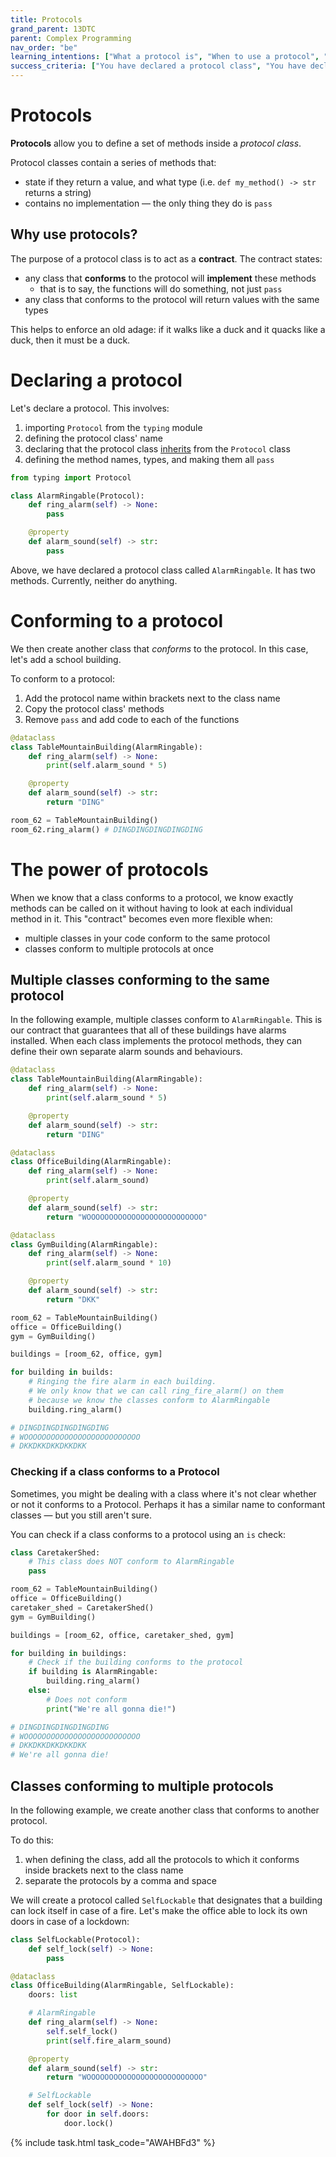 ```yaml
---
title: Protocols
grand_parent: 13DTC
parent: Complex Programming
nav_order: "be"
learning_intentions: ["What a protocol is", "When to use a protocol", "How to declare a protocol class", "How to declare that a class conforms to a protocol"]
success_criteria: ["You have declared a protocol class", "You have declared at least two classes that conform to the protocol by implementing the necessary methods"]
---
```


# Protocols

**Protocols** allow you to define a set of methods inside a *protocol class*.

Protocol classes contain a series of methods that:
- state if they return a value, and what type (i.e. ``def my_method() -> str`` returns a string)
- contains no implementation — the only thing they do is ``pass``

## Why use protocols?

The purpose of a protocol class is to act as a **contract**. The contract states:

- any class that **conforms** to the protocol will **implement** these methods
  - that is to say, the functions will do something, not just ``pass``
- any class that conforms to the protocol will return values with the same types

This helps to enforce an old adage: if it walks like a duck and it quacks like a duck, then it must be a duck.

# Declaring a protocol

Let's declare a protocol. This involves:

1. importing ``Protocol`` from the ``typing`` module
2. defining the protocol class' name
3. declaring that the protocol class [inherits](inheritance.md) from the ``Protocol`` class
4. defining the method names, types, and making them all ``pass``

```python
from typing import Protocol

class AlarmRingable(Protocol):
	def ring_alarm(self) -> None:
		pass

	@property
	def alarm_sound(self) -> str:
		pass
```

Above, we have declared a protocol class called ``AlarmRingable``. It has two methods. Currently, neither do anything.

# Conforming to a protocol

We then create another class that *conforms* to the protocol. In this case, let's add a school building.

To conform to a protocol:

1. Add the protocol name within brackets next to the class name
2. Copy the protocol class' methods
3. Remove ``pass`` and add code to each of the functions

```python
@dataclass
class TableMountainBuilding(AlarmRingable):
	def ring_alarm(self) -> None:
		print(self.alarm_sound * 5)

	@property
	def alarm_sound(self) -> str:
		return "DING"

room_62 = TableMountainBuilding()
room_62.ring_alarm() # DINGDINGDINGDINGDING
```

# The power of protocols

When we know that a class conforms to a protocol, we know exactly methods can be called on it without having to look at each individual method in it. This "contract" becomes even more flexible when:

- multiple classes in your code conform to the same protocol
- classes conform to multiple protocols at once

## Multiple classes conforming to the same protocol

In the following example, multiple classes conform to ``AlarmRingable``. This is our contract that guarantees that all of these buildings have alarms installed. When each class implements the protocol methods, they can define their own separate alarm sounds and behaviours.

```python
@dataclass
class TableMountainBuilding(AlarmRingable):
	def ring_alarm(self) -> None:
		print(self.alarm_sound * 5)

	@property
	def alarm_sound(self) -> str:
		return "DING"

@dataclass
class OfficeBuilding(AlarmRingable):
	def ring_alarm(self) -> None:
		print(self.alarm_sound)

	@property
	def alarm_sound(self) -> str:
		return "WOOOOOOOOOOOOOOOOOOOOOOOOOO"

@dataclass
class GymBuilding(AlarmRingable):
	def ring_alarm(self) -> None:
		print(self.alarm_sound * 10)

	@property
	def alarm_sound(self) -> str:
		return "DKK"

room_62 = TableMountainBuilding()
office = OfficeBuilding()
gym = GymBuilding()

buildings = [room_62, office, gym]

for building in builds:
	# Ringing the fire alarm in each building.
	# We only know that we can call ring_fire_alarm() on them
	# because we know the classes conform to AlarmRingable
	building.ring_alarm()

# DINGDINGDINGDINGDING
# WOOOOOOOOOOOOOOOOOOOOOOOOOO
# DKKDKKDKKDKKDKK
```

### Checking if a class conforms to a Protocol

Sometimes, you might be dealing with a class where it's not clear whether or not it conforms to a Protocol. Perhaps it has a similar name to conformant classes — but you still aren't sure.

You can check if a class conforms to a protocol using an ``is`` check:

```python
class CaretakerShed:
	# This class does NOT conform to AlarmRingable
	pass

room_62 = TableMountainBuilding()
office = OfficeBuilding()
caretaker_shed = CaretakerShed()
gym = GymBuilding()

buildings = [room_62, office, caretaker_shed, gym]

for building in buildings:
	# Check if the building conforms to the protocol
	if building is AlarmRingable:
		building.ring_alarm()
	else:
		# Does not conform
		print("We're all gonna die!")

# DINGDINGDINGDINGDING
# WOOOOOOOOOOOOOOOOOOOOOOOOOO
# DKKDKKDKKDKKDKK
# We're all gonna die!
```

## Classes conforming to multiple protocols

In the following example, we create another class that conforms to another protocol.

To do this:
1. when defining the class, add all the protocols to which it conforms inside brackets next to the class name
2. separate the protocols by a comma and space

We will create a protocol called ``SelfLockable`` that designates that a building can lock itself in case of a fire. Let's make the office able to lock its own doors in case of a lockdown:

```python
class SelfLockable(Protocol):
	def self_lock(self) -> None:
		pass

@dataclass
class OfficeBuilding(AlarmRingable, SelfLockable):
	doors: list

	# AlarmRingable
	def ring_alarm(self) -> None:
		self.self_lock()
		print(self.fire_alarm_sound)

	@property
	def alarm_sound(self) -> str:
		return "WOOOOOOOOOOOOOOOOOOOOOOOOOO"

	# SelfLockable
	def self_lock(self) -> None:
		for door in self.doors:
			door.lock()
```

{% include task.html task_code="AWAHBFd3" %}
